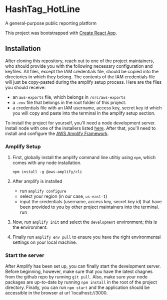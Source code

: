 # HashTag_HotLine
 A general-purpose public reporting platform


This project was bootstrapped with [Create React App](https://github.com/facebook/create-react-app).

## Installation

After cloning this repository, reach out to one of the project maintainers, who should provide you with the following necessary configuration and keyfiles. All files, except the IAM credentials file,  should be copied into the directories in which they belong. The contents of the IAM credentials file will just be copy-pasted during the amplify setup process. Here are the files you should receive:
- an `aws-exports` file, which belongs in `/src/aws-exports`
- a `.env` file that belongs in the root folder of this project.
- a credentials file with an IAM username, access key, secret key id which you will copy and paste into the  terminal in the amplify setup section.

To install the project for yourself, you'll need a node development server. Install node with one of the installers listed [here](https://nodejs.org/en/download/). After that, you'll need to install and configure the [AWS Amplify Framework](https://aws.amazon.com/amplify/framework/).

### Amplify Setup

1. First, globally install the amplify command line utiltiy using `npm`, which comes with any node installation. 
   ```
   npm install -g @aws-amplify/cli
   ```

2. After amplify is installed
   
   - run `amplify configure` 
   - select your region (in our case, `us-east-1`) 
   - input the credentials (username, access key, secret key id) that have been provided to you by other project maintainers into the terminal.
   run 

3. Now, run `amplify init` and select the `development` environment;  this is the environment.

4. Finally run `amplify env pull` to ensure you have the right environmental settings on your local machine. 

### Start the server
After Amplify has been set up, you can finally start the development server. Before beginning, however, make sure that you have the latest chagnes from the github repo by running `git pull`. Also, make sure your node packages are up-to-date by running `npm install` in the root of the project directory. Finally, you can run `npm start` and the application should be accessible in the browser at url `localhost://3000.


